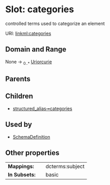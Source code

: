 
# Slot: categories


controlled terms used to categorize an element

URI: [linkml:categories](https://w3id.org/linkml/categories)


## Domain and Range

None &#8594;  <sub>0..\*</sub> [Uriorcurie](Uriorcurie.md)

## Parents


## Children

 *  [structured_alias➞categories](structured_alias_categories.md)

## Used by

 * [SchemaDefinition](SchemaDefinition.md)

## Other properties

|  |  |  |
| --- | --- | --- |
| **Mappings:** | | dcterms:subject |
| **In Subsets:** | | basic |

